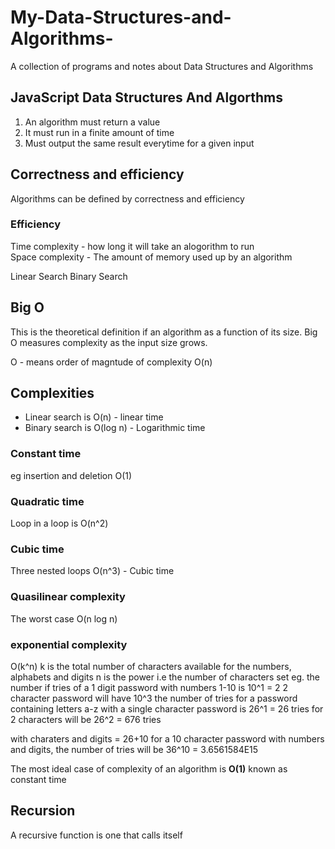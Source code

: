 # My-Data-Structures-and-Algorithms-
A collection of programs and notes about Data Structures and Algorithms 

## JavaScript Data Structures And Algorthms
1. An algorithm must return a value
2. It must run in a finite amount of time
3. Must output the same result everytime for a given input 

## Correctness and efficiency 
Algorithms can be defined by correctness and efficiency   

### Efficiency 
Time complexity - how long it will take an alogorithm to run  
Space complexity - The amount of memory used up by an algorithm 

Linear Search
Binary Search

## Big O
This is the theoretical definition if an algorithm as a function of its size. Big O measures complexity as the input size grows.

O - means order of magntude of complexity 
O(n)

## Complexities 
* Linear search is O(n) - linear time 
* Binary search is O(log n) - Logarithmic time 

### Constant time
eg insertion and deletion 
O(1)

### Quadratic time 
Loop in a loop is O(n^2)  

### Cubic time 
Three nested loops O(n^3) - Cubic time

### Quasilinear complexity
The worst case   O(n log n)

### exponential complexity
O(k^n)
k is the total number of characters available for the numbers, alphabets and digits
n is the power i.e the number of characters set
eg. 
the number if tries of a 1 digit password with numbers 1-10 is
10^1 = 2
2 character password will have
10^3
the number of tries for a password containing letters a-z with a single character password is 
26^1 = 26 tries 
for 2 characters will be
26^2 = 676 tries 

with charaters and digits = 26+10
for a 10 character password with numbers and digits, the number of tries will be 
36^10 = 3.6561584E15


The most ideal case of complexity of an algorithm is **O(1)**   known as constant time

## Recursion 
A recursive function is one that calls itself 
